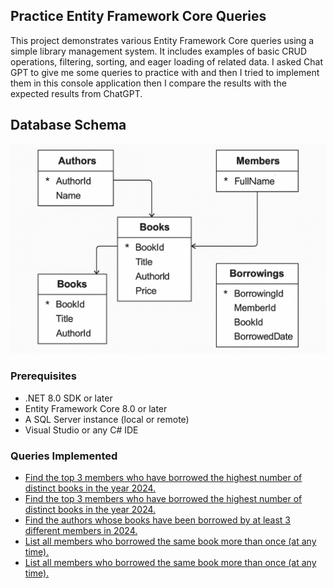 ﻿## Practice Entity Framework Core Queries
This project demonstrates various Entity Framework Core queries using a simple library management system. 
It includes examples of basic CRUD operations, filtering, sorting, and eager loading of related data.
I asked Chat GPT to give me some queries to practice with and then I tried to implement them in this console application
then I compare the results with the expected results from ChatGPT.

## Database Schema
![LibraryManagement Schema](./LearnEfCore.ConsoleApp/Images/dbschema.png)

### Prerequisites
- .NET 8.0 SDK or later
- Entity Framework Core 8.0 or later
- A SQL Server instance (local or remote)
- Visual Studio or any C# IDE

### Queries Implemented
- [Find the top 3 members who have borrowed the highest number of distinct books in the year 2024.](https://github.com/Anish407/PracticeEfCoreQueries/blob/e79214bfa749cf5478bfc4591ad8e13928f94fe9/LearnEfCore.ConsoleApp/EfCoreQueries/EfCoreQuery.cs#L33)
- [Find the top 3 members who have borrowed the highest number of distinct books in the year 2024.](https://github.com/Anish407/PracticeEfCoreQueries/blob/e79214bfa749cf5478bfc4591ad8e13928f94fe9/LearnEfCore.ConsoleApp/EfCoreQueries/EfCoreQuery.cs#L57)
- [Find the authors whose books have been borrowed by at least 3 different members in 2024.](https://github.com/Anish407/PracticeEfCoreQueries/blob/e79214bfa749cf5478bfc4591ad8e13928f94fe9/LearnEfCore.ConsoleApp/EfCoreQueries/EfCoreQuery.cs#L90)
- [List all members who borrowed the same book more than once (at any time).](https://github.com/Anish407/PracticeEfCoreQueries/blob/e79214bfa749cf5478bfc4591ad8e13928f94fe9/LearnEfCore.ConsoleApp/EfCoreQueries/EfCoreQuery.cs#L123)
- [List all members who borrowed the same book more than once (at any time).](https://github.com/Anish407/PracticeEfCoreQueries/blob/e79214bfa749cf5478bfc4591ad8e13928f94fe9/LearnEfCore.ConsoleApp/EfCoreQueries/EfCoreQuery.cs#L123)
